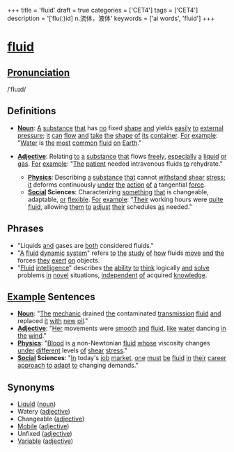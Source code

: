 +++
title = 'fluid'
draft = true
categories = ['CET4']
tags = ['CET4']
description = '[ˈflu(ː)id] n.流体，液体'
keywords = ['ai words', 'fluid']
+++

# [fluid](/post/fluid/)

## [Pronunciation](/post/pronunciation/)
/ˈfluɪd/

## Definitions
- **[Noun](/post/noun/)**: [A](/post/a/) [substance](/post/substance/) [that](/post/that/) has [no](/post/no/) fixed [shape](/post/shape/) [and](/post/and/) yields [easily](/post/easily/) [to](/post/to/) [external](/post/external/) [pressure](/post/pressure/); [it](/post/it/) [can](/post/can/) [flow](/post/flow/) [and](/post/and/) [take](/post/take/) [the](/post/the/) [shape](/post/shape/) [of](/post/of/) [its](/post/its/) [container](/post/container/). [For](/post/for/) [example](/post/example/): "[Water](/post/water/) is [the](/post/the/) [most](/post/most/) [common](/post/common/) [fluid](/post/fluid/) [on](/post/on/) [Earth](/post/earth/)."
- **[Adjective](/post/adjective/)**: Relating [to](/post/to/) [a](/post/a/) [substance](/post/substance/) [that](/post/that/) flows [freely](/post/freely/), [especially](/post/especially/) [a](/post/a/) [liquid](/post/liquid/) [or](/post/or/) [gas](/post/gas/). [For](/post/for/) [example](/post/example/): "[The](/post/the/) [patient](/post/patient/) needed intravenous fluids [to](/post/to/) rehydrate."

  - **[Physics](/post/physics/)**: Describing [a](/post/a/) [substance](/post/substance/) [that](/post/that/) cannot [withstand](/post/withstand/) [shear](/post/shear/) [stress](/post/stress/); [it](/post/it/) deforms continuously [under](/post/under/) [the](/post/the/) [action](/post/action/) [of](/post/of/) [a](/post/a/) tangential [force](/post/force/).
  - **[Social](/post/social/) Sciences**: Characterizing [something](/post/something/) [that](/post/that/) is changeable, adaptable, [or](/post/or/) [flexible](/post/flexible/). [For](/post/for/) [example](/post/example/): "[Their](/post/their/) working hours were [quite](/post/quite/) [fluid](/post/fluid/), allowing [them](/post/them/) [to](/post/to/) [adjust](/post/adjust/) [their](/post/their/) schedules [as](/post/as/) needed."

## Phrases
- "Liquids [and](/post/and/) gases are [both](/post/both/) considered fluids."
- "[A](/post/a/) [fluid](/post/fluid/) [dynamic](/post/dynamic/) [system](/post/system/)" refers [to](/post/to/) [the](/post/the/) [study](/post/study/) [of](/post/of/) [how](/post/how/) fluids [move](/post/move/) [and](/post/and/) [the](/post/the/) forces [they](/post/they/) [exert](/post/exert/) [on](/post/on/) objects.
- "[Fluid](/post/fluid/) [intelligence](/post/intelligence/)" describes [the](/post/the/) [ability](/post/ability/) [to](/post/to/) [think](/post/think/) logically [and](/post/and/) [solve](/post/solve/) problems [in](/post/in/) [novel](/post/novel/) situations, [independent](/post/independent/) [of](/post/of/) acquired [knowledge](/post/knowledge/).

## [Example](/post/example/) Sentences
- **[Noun](/post/noun/)**: "[The](/post/the/) [mechanic](/post/mechanic/) drained [the](/post/the/) contaminated [transmission](/post/transmission/) [fluid](/post/fluid/) [and](/post/and/) replaced [it](/post/it/) [with](/post/with/) [new](/post/new/) [oil](/post/oil/)."
- **[Adjective](/post/adjective/)**: "[Her](/post/her/) movements were [smooth](/post/smooth/) [and](/post/and/) [fluid](/post/fluid/), [like](/post/like/) [water](/post/water/) dancing [in](/post/in/) [the](/post/the/) [wind](/post/wind/)."
- **[Physics](/post/physics/)**: "[Blood](/post/blood/) is [a](/post/a/) non-Newtonian [fluid](/post/fluid/) [whose](/post/whose/) viscosity changes [under](/post/under/) [different](/post/different/) levels [of](/post/of/) [shear](/post/shear/) [stress](/post/stress/)."
- **[Social](/post/social/) Sciences**: "[In](/post/in/) today's [job](/post/job/) [market](/post/market/), [one](/post/one/) [must](/post/must/) [be](/post/be/) [fluid](/post/fluid/) [in](/post/in/) [their](/post/their/) [career](/post/career/) [approach](/post/approach/) [to](/post/to/) [adapt](/post/adapt/) [to](/post/to/) changing demands."

## Synonyms
- [Liquid](/post/liquid/) ([noun](/post/noun/))
- Watery ([adjective](/post/adjective/))
- Changeable ([adjective](/post/adjective/))
- [Mobile](/post/mobile/) ([adjective](/post/adjective/))
- Unfixed ([adjective](/post/adjective/))
- [Variable](/post/variable/) ([adjective](/post/adjective/))
